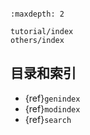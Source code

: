 ```{include} ../README.md 
```

```{toctree}
:maxdepth: 2

tutorial/index
others/index
```

## 目录和索引

* {ref}`genindex`
* {ref}`modindex`
* {ref}`search`
